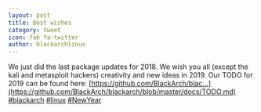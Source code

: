 ```yaml
---
layout: post
title: Best wishes
category: tweet
icon: fab fa-twitter
author: blackarchlinux
---
```


We just did the last package updates for 2018. We wish you all (except the kali and metasploit hackers) creativity and new ideas in 2019. Our TODO for 2019 can be found here: [https://github.com/BlackArch/blac...](https://github.com/BlackArch/blackarch/blob/master/docs/TODO.md) [#blackarch](https://twitter.com/hashtag/blackarch?src=hash) [#linux](https://twitter.com/hashtag/linux?src=hash) [#NewYear](https://twitter.com/hashtag/newyear?src=hash)
